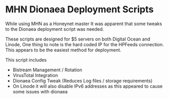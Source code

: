 # MHN Dionaea Deployment Scripts

While using MHN as a Honeynet master It was apparent that some tweaks to the Dionaea deployment script was needed. 

These scripts are designed for $5 servers on both Digital Ocean and Linode, One thing to note is the hard coded IP for the HPFeeds connection. This appears to be the easiest method for deployment. 

This script includes

 - Bistream Management / Rotation
 - VirusTotal Integration
 - Dionaea Config Tweak (Reduces Log files / storage requirements)
 - On Linode it will also disable IPv6 addresses as this appeared to cause some issues with dionaea


